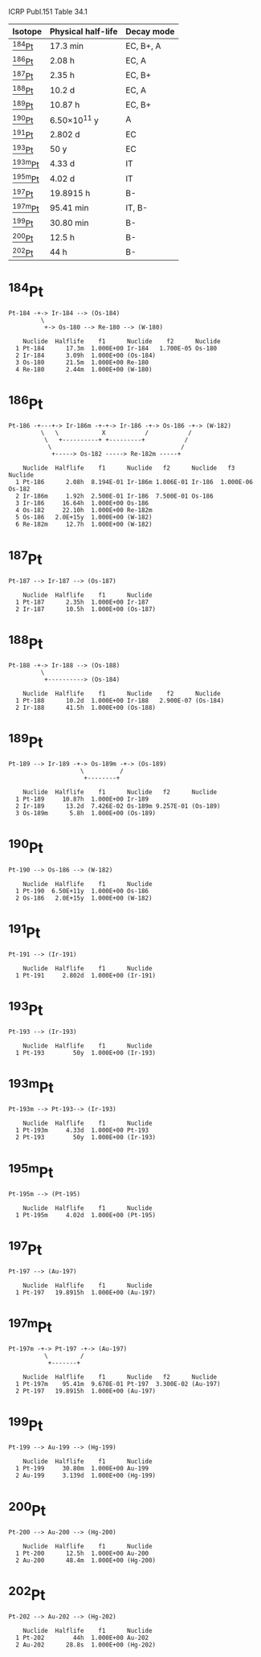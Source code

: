 ICRP Publ.151 Table 34.1

|Isotope                      |Physical half-life       |Decay mode|
|-----------------------------|-------------------------|----------|
|[<sup>184</sup>Pt](#184Pt)   |17.3 min                 |EC, B+, A
|[<sup>186</sup>Pt](#186Pt)   |2.08 h                   |EC, A
|[<sup>187</sup>Pt](#187Pt)   |2.35 h                   |EC, B+
|[<sup>188</sup>Pt](#188Pt)   |10.2 d                   |EC, A
|[<sup>189</sup>Pt](#189Pt)   |10.87 h                  |EC, B+
|[<sup>190</sup>Pt](#190Pt)   |6.50×10<sup>11</sup> y  |A
|[<sup>191</sup>Pt](#191Pt)   |2.802 d                  |EC
|[<sup>193</sup>Pt](#193Pt)   |50 y                     |EC
|[<sup>193m</sup>Pt](#193mPt) |4.33 d                   |IT
|[<sup>195m</sup>Pt](#195mPt) |4.02 d                   |IT
|[<sup>197</sup>Pt](#197Pt)   |19.8915 h                |B-
|[<sup>197m</sup>Pt](#197mPt) |95.41 min                |IT, B-
|[<sup>199</sup>Pt](#199Pt)   |30.80 min                |B-
|[<sup>200</sup>Pt](#200Pt)   |12.5 h                   |B-
|[<sup>202</sup>Pt](#202Pt)   |44 h                     |B-

# <sup>184</sup>Pt

```
Pt-184 -+-> Ir-184 --> (Os-184)
         \
          +-> Os-180 --> Re-180 --> (W-180)
```

```
    Nuclide  Halflife    f1      Nuclide    f2      Nuclide
  1 Pt-184      17.3m  1.000E+00 Ir-184   1.700E-05 Os-180
  2 Ir-184      3.09h  1.000E+00 (Os-184)
  3 Os-180      21.5m  1.000E+00 Re-180
  4 Re-180      2.44m  1.000E+00 (W-180)
```

# <sup>186</sup>Pt

```
Pt-186 -+---+-> Ir-186m -+-+-> Ir-186 -+-> Os-186 -+-> (W-182)
         \   \            X           /           /
          \   +----------+ +---------+           /
           \                                    /
            +-----> Os-182 -----> Re-182m -----+
```

```
    Nuclide  Halflife    f1      Nuclide   f2      Nuclide   f3      Nuclide
  1 Pt-186      2.08h  8.194E-01 Ir-186m 1.806E-01 Ir-186  1.000E-06 Os-182
  2 Ir-186m     1.92h  2.500E-01 Ir-186  7.500E-01 Os-186
  3 Ir-186     16.64h  1.000E+00 Os-186
  4 Os-182     22.10h  1.000E+00 Re-182m
  5 Os-186   2.0E+15y  1.000E+00 (W-182)
  6 Re-182m     12.7h  1.000E+00 (W-182)
```

# <sup>187</sup>Pt

```
Pt-187 --> Ir-187 --> (Os-187)
```

```
    Nuclide  Halflife    f1      Nuclide
  1 Pt-187      2.35h  1.000E+00 Ir-187
  2 Ir-187      10.5h  1.000E+00 (Os-187)
```

# <sup>188</sup>Pt

```
Pt-188 -+-> Ir-188 --> (Os-188)
         \
          +----------> (Os-184)
```

```
    Nuclide  Halflife    f1      Nuclide    f2      Nuclide
  1 Pt-188      10.2d  1.000E+00 Ir-188   2.900E-07 (Os-184)
  2 Ir-188      41.5h  1.000E+00 (Os-188)
```

# <sup>189</sup>Pt

```
Pt-189 --> Ir-189 -+-> Os-189m -+-> (Os-189)
                    \          /
                     +--------+
```

```
    Nuclide  Halflife    f1      Nuclide   f2      Nuclide
  1 Pt-189     10.87h  1.000E+00 Ir-189
  2 Ir-189      13.2d  7.426E-02 Os-189m 9.257E-01 (Os-189)
  3 Os-189m      5.8h  1.000E+00 (Os-189)
```

# <sup>190</sup>Pt

```
Pt-190 --> Os-186 --> (W-182)
```

```
    Nuclide  Halflife    f1      Nuclide
  1 Pt-190  6.50E+11y  1.000E+00 Os-186
  2 Os-186   2.0E+15y  1.000E+00 (W-182)
```

# <sup>191</sup>Pt

```
Pt-191 --> (Ir-191)
```

```
    Nuclide  Halflife    f1      Nuclide
  1 Pt-191     2.802d  1.000E+00 (Ir-191)
```

# <sup>193</sup>Pt

```
Pt-193 --> (Ir-193)
```

```
    Nuclide  Halflife    f1      Nuclide
  1 Pt-193        50y  1.000E+00 (Ir-193)
```

# <sup>193m</sup>Pt

```
Pt-193m --> Pt-193--> (Ir-193)
```

```
    Nuclide  Halflife    f1      Nuclide
  1 Pt-193m     4.33d  1.000E+00 Pt-193
  2 Pt-193        50y  1.000E+00 (Ir-193)
```

# <sup>195m</sup>Pt

```
Pt-195m --> (Pt-195)
```

```
    Nuclide  Halflife    f1      Nuclide
  1 Pt-195m     4.02d  1.000E+00 (Pt-195)
```

# <sup>197</sup>Pt

```
Pt-197 --> (Au-197)
```

```
    Nuclide  Halflife    f1      Nuclide
  1 Pt-197   19.8915h  1.000E+00 (Au-197)
```

# <sup>197m</sup>Pt

```
Pt-197m -+-> Pt-197 -+-> (Au-197)
          \         /
           +-------+
```

```
    Nuclide  Halflife    f1      Nuclide   f2      Nuclide
  1 Pt-197m    95.41m  9.670E-01 Pt-197  3.300E-02 (Au-197)
  2 Pt-197   19.8915h  1.000E+00 (Au-197)
```

# <sup>199</sup>Pt

```
Pt-199 --> Au-199 --> (Hg-199)
```

```
    Nuclide  Halflife    f1      Nuclide
  1 Pt-199     30.80m  1.000E+00 Au-199
  2 Au-199     3.139d  1.000E+00 (Hg-199)
```

# <sup>200</sup>Pt

```
Pt-200 --> Au-200 --> (Hg-200)
```

```
    Nuclide  Halflife    f1      Nuclide
  1 Pt-200      12.5h  1.000E+00 Au-200
  2 Au-200      48.4m  1.000E+00 (Hg-200)
```

# <sup>202</sup>Pt

```
Pt-202 --> Au-202 --> (Hg-202)
```

```
    Nuclide  Halflife    f1      Nuclide
  1 Pt-202        44h  1.000E+00 Au-202
  2 Au-202      28.8s  1.000E+00 (Hg-202)
```
